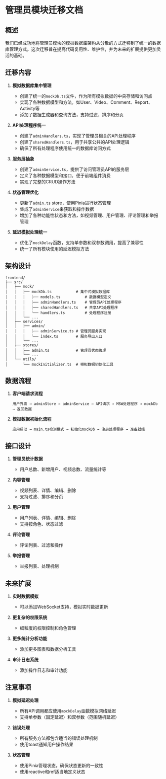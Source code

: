# 管理员模块迁移文档

## 概述

我们已经成功地将管理员模块的模拟数据库架构从分散的方式迁移到了统一的数据库管理方式。这次迁移旨在提高代码复用性、维护性，并为未来的扩展提供更加灵活的基础。

## 迁移内容

1. **模拟数据库集中管理**
   - 创建了统一的`mockDb.ts`文件，作为所有模拟数据的中央存储和访问点
   - 实现了各种数据模型和方法，如User、Video、Comment、Report、Activity等
   - 添加了数据生成器和查询方法，支持过滤、排序和分页

2. **API处理程序统一**
   - 创建了`adminHandlers.ts`，实现了管理员相关的API处理程序
   - 创建了`sharedHandlers.ts`，用于共享公共的API处理逻辑
   - 确保了所有处理程序使用统一的数据库访问方式

3. **服务层抽象**
   - 创建了`adminService.ts`，提供了访问管理员API的服务层
   - 定义了各种数据模型和接口，便于前端组件消费
   - 实现了完整的CRUD操作方法

4. **状态管理优化**
   - 更新了`admin.ts` store，使用Pinia进行状态管理
   - 集成了`adminService`来获取和操作数据
   - 增加了各种功能性状态和方法，如视频管理、用户管理、评论管理和举报管理

5. **延迟模拟处理统一**
   - 优化了`mockDelay`函数，支持单参数和双参数调用，提高了兼容性
   - 统一了所有模块使用的延迟模拟方法

## 架构设计

```
frontend/
├── src/
│   ├── mock/
│   │   ├── mockDb.ts           # 集中式模拟数据库
│   │   │   ├── models.ts           # 数据模型定义
│   │   │   ├── adminHandlers.ts    # 管理员API处理程序
│   │   │   ├── sharedHandlers.ts   # 共享API处理程序
│   │   │   └── handlers.ts         # 处理程序注册
│   │   └── ...
│   ├── services/
│   │   ├── admin/
│   │   │   ├── adminService.ts # 管理员服务实现
│   │   │   └── index.ts        # 服务导出入口
│   │   └── ...
│   ├── stores/
│   │   ├── admin.ts            # 管理员状态管理
│   │   └── ...
│   └── utils/
│       └── mockInitializer.ts  # 模拟数据初始化工具
```

## 数据流程

1. **客户端请求流程**
   ```
   用户界面 → adminStore → adminService → API请求 → MSW处理程序 → mockDb → 返回数据
   ```

2. **模拟数据初始化流程**
   ```
   应用启动 → main.ts检测模式 → 初始化mockDb → 注册处理程序 → 准备就绪
   ```

## 接口设计

1. **管理员统计数据**
   - 用户总数、新增用户、视频总数、流量统计等

2. **内容管理**
   - 视频列表、详情、编辑、删除
   - 支持过滤、排序和分页

3. **用户管理**
   - 用户列表、详情、编辑、删除
   - 支持按角色、状态过滤

4. **评论管理**
   - 评论列表、过滤和操作

5. **举报管理**
   - 举报列表、处理机制

## 未来扩展

1. **实时数据模拟**
   - 可以添加WebSocket支持，模拟实时数据更新

2. **更复杂的权限系统**
   - 细粒度的权限控制和角色管理

3. **更多统计分析功能**
   - 添加更多图表和数据分析工具

4. **审计日志系统**
   - 添加操作日志和审计功能

## 注意事项

1. **模拟延迟处理**
   - 所有API调用都应使用`mockDelay`函数模拟网络延迟
   - 支持单参数（固定延迟）和双参数（范围随机延迟）

2. **错误处理**
   - 所有服务方法都包含适当的错误处理机制
   - 使用toast通知用户操作结果

3. **状态管理**
   - 使用Pinia管理状态，确保状态更新的一致性
   - 使用reactive和ref适当地定义状态 